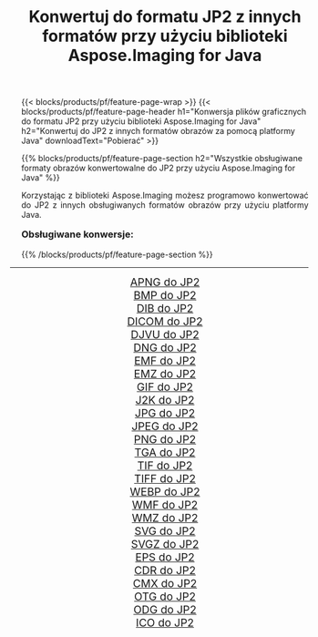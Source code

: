 ﻿---
title: Konwertuj do formatu JP2 z innych formatów przy użyciu biblioteki Aspose.Imaging for Java 
weight: 3920
url: /pl/java/conversion/to/jp2/ 
lang: pl
langdirlevel: 2
locales: zh-hans,ja,it,ru,de,es,fr,nl,id,lt,pl,pt,vi,tr,ko,zh-hant,ar,hi,th,sv,cs,uk,he
description: Za pomocą Aspose.Imaging możesz konwertować do JP2 z innych formatów przy użyciu Javy
---

{{< blocks/products/pf/feature-page-wrap >}}
{{< blocks/products/pf/feature-page-header h1="Konwersja plików graficznych do formatu JP2 przy użyciu biblioteki Aspose.Imaging for Java" h2="Konwertuj do JP2 z innych formatów obrazów za pomocą platformy Java" downloadText="Pobierać" >}}


{{% blocks/products/pf/feature-page-section  h2="Wszystkie obsługiwane formaty obrazów konwertowalne do JP2 przy użyciu Aspose.Imaging for Java" %}}
<p align=justify>Korzystając z biblioteki Aspose.Imaging możesz programowo konwertować do JP2 z innych obsługiwanych formatów obrazów przy użyciu platformy Java.</p>
<h3 style="margin-top:16px;">
Obsługiwane konwersje:
</h3>
{{% /blocks/products/pf/feature-page-section %}}
<div class="container-fluid productfamilypage bg-gray">
    <div class="convertypes bg-gray agp-content section">
        <div class="container">
		<hr style="margin-left:-20px;"/>
		<div class="row other-converters" style="gap: 10px;font-size: 19px;text-align:center;">
		    <div class='col-md-3 other-converter remove-lp remove-rp'><a href="/imaging/pl/java/conversion/apng-to-jp2/" style="padding:15px;">APNG do JP2</a></div>
<div class='col-md-3 other-converter remove-lp remove-rp'><a href="/imaging/pl/java/conversion/bmp-to-jp2/" style="padding:15px;">BMP do JP2</a></div>
<div class='col-md-3 other-converter remove-lp remove-rp'><a href="/imaging/pl/java/conversion/dib-to-jp2/" style="padding:15px;">DIB do JP2</a></div>
<div class='col-md-3 other-converter remove-lp remove-rp'><a href="/imaging/pl/java/conversion/dicom-to-jp2/" style="padding:15px;">DICOM do JP2</a></div>
<div class='col-md-3 other-converter remove-lp remove-rp'><a href="/imaging/pl/java/conversion/djvu-to-jp2/" style="padding:15px;">DJVU do JP2</a></div>
<div class='col-md-3 other-converter remove-lp remove-rp'><a href="/imaging/pl/java/conversion/dng-to-jp2/" style="padding:15px;">DNG do JP2</a></div>
<div class='col-md-3 other-converter remove-lp remove-rp'><a href="/imaging/pl/java/conversion/emf-to-jp2/" style="padding:15px;">EMF do JP2</a></div>
<div class='col-md-3 other-converter remove-lp remove-rp'><a href="/imaging/pl/java/conversion/emz-to-jp2/" style="padding:15px;">EMZ do JP2</a></div>
<div class='col-md-3 other-converter remove-lp remove-rp'><a href="/imaging/pl/java/conversion/gif-to-jp2/" style="padding:15px;">GIF do JP2</a></div>
<div class='col-md-3 other-converter remove-lp remove-rp'><a href="/imaging/pl/java/conversion/j2k-to-jp2/" style="padding:15px;">J2K do JP2</a></div>
<div class='col-md-3 other-converter remove-lp remove-rp'><a href="/imaging/pl/java/conversion/jpg-to-jp2/" style="padding:15px;">JPG do JP2</a></div>
<div class='col-md-3 other-converter remove-lp remove-rp'><a href="/imaging/pl/java/conversion/jpeg-to-jp2/" style="padding:15px;">JPEG do JP2</a></div>
<div class='col-md-3 other-converter remove-lp remove-rp'><a href="/imaging/pl/java/conversion/png-to-jp2/" style="padding:15px;">PNG do JP2</a></div>
<div class='col-md-3 other-converter remove-lp remove-rp'><a href="/imaging/pl/java/conversion/tga-to-jp2/" style="padding:15px;">TGA do JP2</a></div>
<div class='col-md-3 other-converter remove-lp remove-rp'><a href="/imaging/pl/java/conversion/tif-to-jp2/" style="padding:15px;">TIF do JP2</a></div>
<div class='col-md-3 other-converter remove-lp remove-rp'><a href="/imaging/pl/java/conversion/tiff-to-jp2/" style="padding:15px;">TIFF do JP2</a></div>
<div class='col-md-3 other-converter remove-lp remove-rp'><a href="/imaging/pl/java/conversion/webp-to-jp2/" style="padding:15px;">WEBP do JP2</a></div>
<div class='col-md-3 other-converter remove-lp remove-rp'><a href="/imaging/pl/java/conversion/wmf-to-jp2/" style="padding:15px;">WMF do JP2</a></div>
<div class='col-md-3 other-converter remove-lp remove-rp'><a href="/imaging/pl/java/conversion/wmz-to-jp2/" style="padding:15px;">WMZ do JP2</a></div>
<div class='col-md-3 other-converter remove-lp remove-rp'><a href="/imaging/pl/java/conversion/svg-to-jp2/" style="padding:15px;">SVG do JP2</a></div>
<div class='col-md-3 other-converter remove-lp remove-rp'><a href="/imaging/pl/java/conversion/svgz-to-jp2/" style="padding:15px;">SVGZ do JP2</a></div>
<div class='col-md-3 other-converter remove-lp remove-rp'><a href="/imaging/pl/java/conversion/eps-to-jp2/" style="padding:15px;">EPS do JP2</a></div>
<div class='col-md-3 other-converter remove-lp remove-rp'><a href="/imaging/pl/java/conversion/cdr-to-jp2/" style="padding:15px;">CDR do JP2</a></div>
<div class='col-md-3 other-converter remove-lp remove-rp'><a href="/imaging/pl/java/conversion/cmx-to-jp2/" style="padding:15px;">CMX do JP2</a></div>
<div class='col-md-3 other-converter remove-lp remove-rp'><a href="/imaging/pl/java/conversion/otg-to-jp2/" style="padding:15px;">OTG do JP2</a></div>
<div class='col-md-3 other-converter remove-lp remove-rp'><a href="/imaging/pl/java/conversion/odg-to-jp2/" style="padding:15px;">ODG do JP2</a></div>
<div class='col-md-3 other-converter remove-lp remove-rp'><a href="/imaging/pl/java/conversion/ico-to-jp2/" style="padding:15px;">ICO do JP2</a></div>
                </div>
        </div>
    </div>
</div>
<br/>

